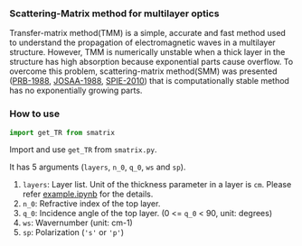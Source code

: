 ### Scattering-Matrix method for multilayer optics
Transfer-matrix method(TMM) is a simple, accurate and fast method used to understand the propagation of electromagnetic waves in a multilayer structure. However, TMM is numerically unstable when a thick layer in the structure has high absorption because exponential parts cause overflow. To overcome this problem, scattering-matrix method(SMM) was presented ([PRB-1988](https://journals.aps.org/prb/abstract/10.1103/PhysRevB.38.9945), [JOSAA-1988](https://www.osapublishing.org/josaa/abstract.cfm?uri=josaa-5-11-1863), [SPIE-2010](https://spie.org/Publications/Proceedings/Paper/10.1117/12.862566?SSO=1)) that is computationally stable method has no exponentially growing parts.

### How to use
```python
import get_TR from smatrix
```
Import and use `get_TR` from `smatrix.py`. 

It has 5 arguments (`layers`, `n_0`, `q_0`, `ws` and `sp`).

1. `layers`: Layer list. Unit of the thickness parameter in a layer is `cm`. 
   Please refer [example.ipynb](https://github.com/phykn/smatrix/blob/main/example.ipynb) for the details.
2. `n_0`: Refractive index of the top layer.
3. `q_0`: Incidence angle of the top layer. (0 <= `q_0` < 90, unit: degrees)
4. `ws`: Wavernumber (unit: cm-1)
5. `sp`: Polarization (`'s'` or `'p'`) 
